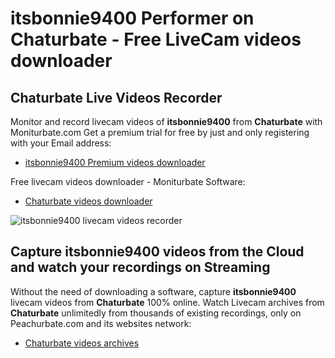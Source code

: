 # itsbonnie9400 Performer on Chaturbate - Free LiveCam videos downloader

## Chaturbate Live Videos Recorder

Monitor and record livecam videos of **itsbonnie9400** from **Chaturbate** with Moniturbate.com
Get a premium trial for free by just and only registering with your Email address:
* [itsbonnie9400 Premium videos downloader](https://moniturbate.com/request-demo-licence-key.html)

Free livecam videos downloader - Moniturbate Software:
* [Chaturbate videos downloader](https://moniturbate.com/moniturbate-download-software.html)

![itsbonnie9400 livecam videos recorder](https://peachurnet.com/templates/moniturbate-software.png)


## Capture itsbonnie9400 videos from the Cloud and watch your recordings on Streaming

Without the need of downloading a software, capture **itsbonnie9400** livecam videos from **Chaturbate** 100% online.
Watch Livecam archives from **Chaturbate** unlimitedly from thousands of existing recordings, only on Peachurbate.com and its websites network:
* [Chaturbate videos archives](https://peachurnet.com/)